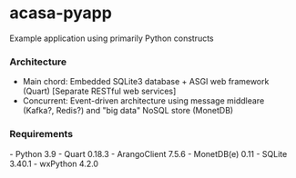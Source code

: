 # acasa-pyapp
<p> Example application using primarily Python constructs

<h3> Architecture </h3>

- Main chord: Embedded SQLite3 database + ASGI web framework (Quart) [Separate RESTful web services]
- Concurrent: Event-driven architecture using message middleare (Kafka?, Redis?) and "big data" NoSQL store (MonetDB)

<h3> Requirements </h3>
- Python 3.9
- Quart 0.18.3
- ArangoClient 7.5.6
- MonetDB(e) 0.11
- SQLite 3.40.1
- wxPython 4.2.0
